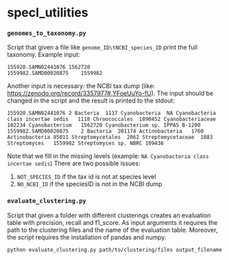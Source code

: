 # specI_utilities

### `genomes_to_taxonomy.py`
Script that given a file like `genome_ID\tNCBI_species_ID` print the full taxonomy. Example input:
```
155920.SAMN02441076	1562720
1559982.SAMD00020875	1559982
```
Another input is necessary: the NCBI tax dump (like: https://zenodo.org/record/3357977#.YFoeUuYo-fU).
The input should be changed in the script and the result is printed to the stdout:
```
155920.SAMN02441076	2 Bacteria	1117 Cyanobacteria	NA Cyanobacteria class incertae sedis	1118 Chroococcales	1890452 Cyanobacteriaceae	102234 Cyanobacterium	1562720 Cyanobacterium sp. IPPAS B-1200
1559982.SAMD00020875	2 Bacteria	201174 Actinobacteria	1760 Actinobacteria	85011 Streptomycetales	2062 Streptomycetaceae	1883 Streptomyces	1559982 Streptomyces sp. NBRC 109436
```
Note that we fill in the missing levels (example: `NA Cyanobacteria class incertae sedis`)
There are two possible issues:
1. `NOT_SPECIES_ID` if the tax id is not at species level
2. `NO_NCBI_ID` if the speciesID is not in the NCBI dump

### `evaluate_clustering.py`
Script that given a folder with different clusterings creates an evaluation table with precision, recall and f1_score. As input arguments it requires the path to the clustering files and the name of the evaluation table. Moreover, the script requires the installation of pandas and numpy. 
```
python evaluate_clustering.py path/to/clustering/files output_filename

